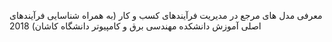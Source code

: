 معرفی مدل های مرجع در مدیریت فرآیندهای کسب و کار (به همراه شناسایی فرآیندهای اصلی آموزش دانشکده مهندسی برق و کامپیوتر دانشگاه کاشان)
2018

